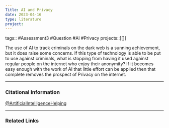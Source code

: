 ```yaml
---
Title: AI and Privacy
date: 2023-04-16
type: literature
project:
---
```

tags:: #Assessment3 #Question #AI #Privacy 
projects::[[]]


The use of AI to track criminals on the dark web is a sunning achievement, but it does raise some concerns. If this type of technology is able to be put to use against criminals, what is stopping from having it used against regular people on the internet who enjoy their anonymity? If it becomes easy enough with the work of AI that little effort can be applied then that complete removes the prospect of Privacy on the internet.

---
### Citational Information

[@ArtificialIntelligenceHelping](@ArtificialIntelligenceHelping.md)


---

### Related Links

